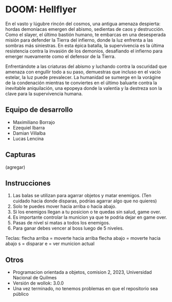 # DOOM: Hellflyer
En el vasto y lúgubre rincón del cosmos, una antigua amenaza despierta: hordas demoníacas emergen del abismo, sedientas de caos y destrucción. Como el slayer, el último bastión humano, te embarcas en una desesperada misión para defender la Tierra del infierno, donde la luz enfrenta a las sombras más siniestras. En esta épica batalla, la supervivencia es la última resistencia contra la invasión de los demonios, desafiando el infierno para emerger nuevamente como el defensor de la Tierra.

Enfrentándote a las criaturas del abismo y luchando contra la oscuridad que amenaza con engullir todo a su paso, demuestras que incluso en el vacío estelar, la luz puede prevalecer. La humanidad se sumerge en la vorágine de la condenación mientras te conviertes en el último baluarte contra la inevitable aniquilación, una epopeya donde la valentía y la destreza son la clave para la supervivencia humana.

## Equipo de desarrollo

- Maximiliano Borrajo
- Ezequiel Ibarra
- Damian Villalba
- Lucas Lencina

## Capturas

(agregar)

## Instrucciones

1. Las balas se utilizan para agarrar objetos y matar enemigos. (Ten cuidado hacia donde disparas, podrias agarrar algo que no quieres)
2. Solo te puedes mover hacia arriba o hacia abajo.
3. Si los enemigos llegan a tu posicion o te quedas sin salud, game over.
4. Es importante controlar la municion ya que te podria dejar en game over.
5. Pasas de nivel si matas a todos los enemigos.
6. Para ganar debes vencer al boss luego de 5 niveles.

Teclas:
flecha arriba = moverte hacia arriba
flecha abajo = moverte hacia abajo
s = disparar
e = ver municion actual


## Otros

- Programacion orientada a objetos, comision 2, 2023, Universidad Nacional de Quilmes
- Versión de wollok: 3.0.0
- Una vez terminado, no tenemos problemas en que el repositorio sea público
